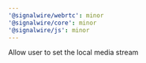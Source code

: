 ```yaml
---
'@signalwire/webrtc': minor
'@signalwire/core': minor
'@signalwire/js': minor
---
```


Allow user to set the local media stream
